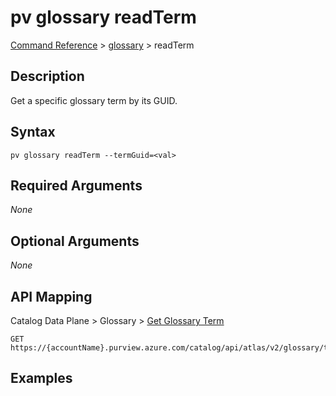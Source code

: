 # pv glossary readTerm
[Command Reference](../../../README.md#command-reference) > [glossary](./main.md) > readTerm

## Description
Get a specific glossary term by its GUID.

## Syntax
```
pv glossary readTerm --termGuid=<val>
```

## Required Arguments
*None*

## Optional Arguments
*None*

## API Mapping
Catalog Data Plane > Glossary > [Get Glossary Term](https://docs.microsoft.com/en-us/rest/api/purview/catalogdataplane/glossary/get-glossary-term)
```
GET https://{accountName}.purview.azure.com/catalog/api/atlas/v2/glossary/term/{termGuid}
```

## Examples
```powershell

```